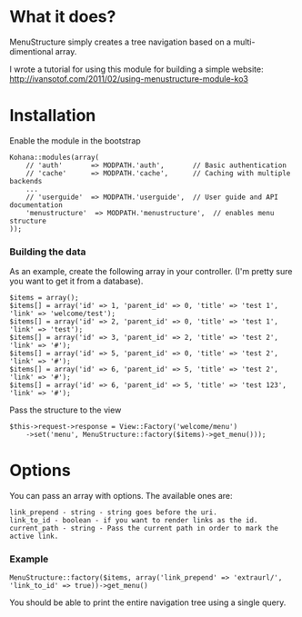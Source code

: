 # What it does?

MenuStructure simply creates a tree navigation based on a multi-dimentional array.

I wrote a tutorial for using this module for building a simple website:
http://ivansotof.com/2011/02/using-menustructure-module-ko3

# Installation

Enable the module in the bootstrap

	Kohana::modules(array(
		// 'auth'       => MODPATH.'auth',       // Basic authentication
		// 'cache'      => MODPATH.'cache',      // Caching with multiple backends
		...
		// 'userguide'  => MODPATH.'userguide',  // User guide and API documentation
		'menustructure'  => MODPATH.'menustructure',  // enables menu structure
	));

### Building the data

As an example, create the following array in your controller. (I'm pretty sure you want to get it from a database).

	$items = array();
	$items[] = array('id' => 1, 'parent_id' => 0, 'title' => 'test 1', 'link' => 'welcome/test');
	$items[] = array('id' => 2, 'parent_id' => 0, 'title' => 'test 1', 'link' => 'test');
	$items[] = array('id' => 3, 'parent_id' => 2, 'title' => 'test 2', 'link' => '#');
	$items[] = array('id' => 5, 'parent_id' => 0, 'title' => 'test 2', 'link' => '#');
	$items[] = array('id' => 6, 'parent_id' => 5, 'title' => 'test 2', 'link' => '#');
	$items[] = array('id' => 6, 'parent_id' => 5, 'title' => 'test 123', 'link' => '#');

Pass the structure to the view

	$this->request->response = View::Factory('welcome/menu')
		->set('menu', MenuStructure::factory($items)->get_menu()));

# Options

You can pass an array with options. The available ones are:

	link_prepend - string - string goes before the uri.
	link_to_id - boolean - if you want to render links as the id.
	current_path - string - Pass the current path in order to mark the active link.

### Example

	MenuStructure::factory($items, array('link_prepend' => 'extraurl/', 'link_to_id' => true))->get_menu()

You should be able to print the entire navigation tree using a single query.